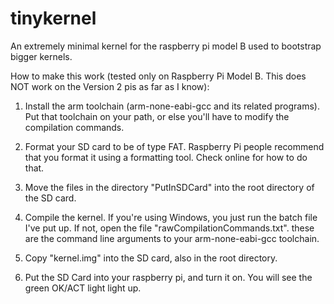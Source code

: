 # tinykernel
An extremely minimal kernel for the raspberry pi model B used to bootstrap bigger kernels.

How to make this work (tested only on Raspberry Pi Model B.  This does NOT work on the Version 2 pis as far as I know):

1. Install the arm toolchain (arm-none-eabi-gcc and its related  programs).  Put that toolchain on your path, or else you'll have to modify the compilation commands.

2. Format your SD card to be of type FAT.  Raspberry Pi people recommend that you format it using a formatting tool.  Check online for how to do that.

3. Move the files in the directory "PutInSDCard" into the root directory of the SD card.

4. Compile the kernel.  If you're using Windows, you just run the batch file I've put up.  If not, open the file "rawCompilationCommands.txt".  these are the command line arguments to your arm-none-eabi-gcc toolchain.

5. Copy "kernel.img" into the SD card, also in the root directory.

6. Put the SD Card into your raspberry pi, and turn it on.  You will see the green OK/ACT light light up.

